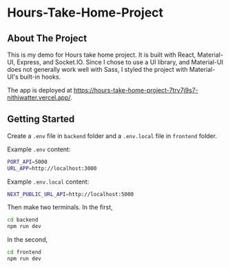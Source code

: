 # Hours-Take-Home-Project

<!-- ABOUT THE PROJECT -->
## About The Project
This is my demo for Hours take home project. It is built with React, Material-UI, Express, and Socket.IO. Since I chose to use a UI library, and Material-UI does not generally work well with Sass, I styled the project with Material-UI's built-in hooks. 

The app is deployed at https://hours-take-home-project-7trv7j9s7-nithiwatter.vercel.app/.

<!-- GETTING STARTED -->
## Getting Started
Create a ```.env``` file in ```backend``` folder and a ```.env.local``` file in ```frontend``` folder.

Example ```.env``` content:
```sh
PORT_API=5000
URL_APP=http://localhost:3000
```

Example ```.env.local``` content:
```sh
NEXT_PUBLIC_URL_API=http://localhost:5000
```

Then make two terminals. In the first,
```sh
cd backend
npm run dev
```

In the second,
```sh
cd frontend
npm run dev
```

